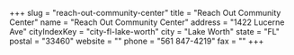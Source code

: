 +++
slug = "reach-out-community-center"
title = "Reach Out Community Center"
name = "Reach Out Community Center"
address = "1422 Lucerne Ave"
cityIndexKey = "city-fl-lake-worth"
city = "Lake Worth"
state = "FL"
postal = "33460"
website = ""
phone = "561 847-4219"
fax = ""
+++
